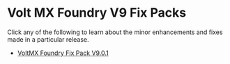                            

Volt MX  Foundry V9 Fix Packs
===========================

Click any of the following to learn about the minor enhancements and fixes made in a particular release.

*   [VoltMX Foundry Fix Pack V9.0.1](V9.0.1_New_Features.md)
